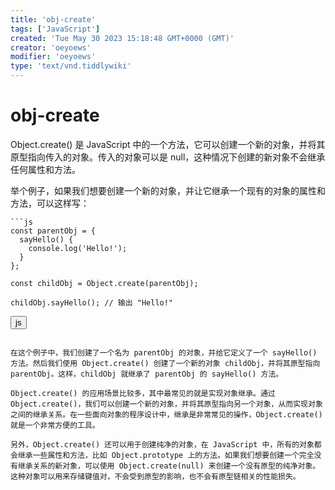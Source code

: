 ```yaml
---
title: 'obj-create'
tags: ['JavaScript']
created: 'Tue May 30 2023 15:18:48 GMT+0000 (GMT)'
creator: 'oeyoews'
modifier: 'oeyoews'
type: 'text/vnd.tiddlywiki'
---
```


# obj-create

Object.create() 是 JavaScript 中的一个方法，它可以创建一个新的对象，并将其原型指向传入的对象。传入的对象可以是 null，这种情况下创建的新对象不会继承任何属性和方法。

举个例子，如果我们想要创建一个新的对象，并让它继承一个现有的对象的属性和方法，可以这样写：

```
```js
const parentObj = {
  sayHello() {
    console.log('Hello!');
  }
};

const childObj = Object.create(parentObj);

childObj.sayHello(); // 输出 "Hello!"
```

<button>js</button>
```

在这个例子中，我们创建了一个名为 parentObj 的对象，并给它定义了一个 sayHello() 方法。然后我们使用 Object.create() 创建了一个新的对象 childObj，并将其原型指向 parentObj。这样，childObj 就继承了 parentObj 的 sayHello() 方法。

Object.create() 的应用场景比较多，其中最常见的就是实现对象继承。通过 Object.create()，我们可以创建一个新的对象，并将其原型指向另一个对象，从而实现对象之间的继承关系。在一些面向对象的程序设计中，继承是非常常见的操作，Object.create() 就是一个非常方便的工具。

另外，Object.create() 还可以用于创建纯净的对象，在 JavaScript 中，所有的对象都会继承一些属性和方法，比如 Object.prototype 上的方法。如果我们想要创建一个完全没有继承关系的新对象，可以使用 Object.create(null) 来创建一个没有原型的纯净对象。这种对象可以用来存储键值对，不会受到原型的影响，也不会有原型链相关的性能损失。
